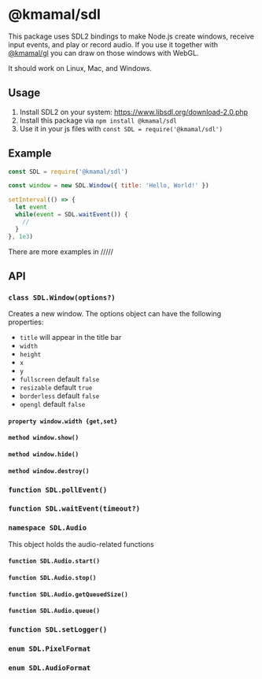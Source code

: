 # @kmamal/sdl

This package uses SDL2 bindings to make Node.js create windows, receive input events, and play or record audio. If you use it together with [@kmamal/gl](https://github.com/kmamal/headless-gl) you can draw on those windows with WebGL.

It should work on Linux, Mac, and Windows.

## Usage

1. Install SDL2 on your system: https://www.libsdl.org/download-2.0.php
2. Install this package via `npm install @kmamal/sdl`
3. Use it in your js files with `const SDL = require('@kmamal/sdl')`

## Example

```js
const SDL = require('@kmamal/sdl')

const window = new SDL.Window({ title: 'Hello, World!' })

setInterval(() => {
  let event
  while(event = SDL.waitEvent()) {
    //
  }
}, 1e3)
```

There are more examples in /////

## API

### `class SDL.Window(options?)`

Creates a new window. The options object can have the following properties:

* `title` will appear in the title bar
* `width`
* `height`
* `x`
* `y`
* `fullscreen` default `false`
* `resizable` default `true`
* `borderless` default `false`
* `opengl` default `false`


#### `property window.width {get,set}`

#### `method window.show()`

#### `method window.hide()`

#### `method window.destroy()`

### `function SDL.pollEvent()`

### `function SDL.waitEvent(timeout?)`

### `namespace SDL.Audio`

This object holds the audio-related functions

#### `function SDL.Audio.start()`

#### `function SDL.Audio.stop()`

#### `function SDL.Audio.getQueuedSize()`

#### `function SDL.Audio.queue()`

### `function SDL.setLogger()`

### `enum SDL.PixelFormat`

### `enum SDL.AudioFormat`
